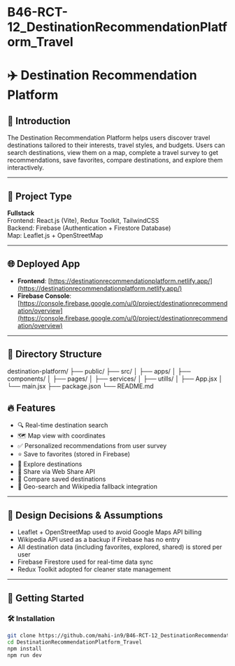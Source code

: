 # B46-RCT-12_DestinationRecommendationPlatform_Travel

# ✈️ Destination Recommendation Platform

## 🌟 Introduction

The Destination Recommendation Platform helps users discover travel destinations tailored to their interests, travel styles, and budgets. Users can search destinations, view them on a map, complete a travel survey to get recommendations, save favorites, compare destinations, and explore them interactively.

---

## 🧭 Project Type

**Fullstack**  
Frontend: React.js (Vite), Redux Toolkit, TailwindCSS  
Backend: Firebase (Authentication + Firestore Database)  
Map: Leaflet.js + OpenStreetMap

---

## 🌐 Deployed App

- **Frontend**: [https://destinationrecommendationplatform.netlify.app/](https://destinationrecommendationplatform.netlify.app/)
- **Firebase Console**: [https://console.firebase.google.com/u/0/project/destinationrecommendation/overview](https://console.firebase.google.com/u/0/project/destinationrecommendation/overview)

---

## 📁 Directory Structure

destination-platform/
├── public/
├── src/
│ ├── apps/
│ ├── components/
│ ├── pages/
│ ├── services/
│ ├── utills/
│ ├── App.jsx
│ └── main.jsx
├── package.json
└── README.md


## 🔥 Features

- 🔍 Real-time destination search
- 🗺️ Map view with coordinates
- ✅ Personalized recommendations from user survey
- ⭐ Save to favorites (stored in Firebase)
- 🧭 Explore destinations
- 🔗 Share via Web Share API
- 🧮 Compare saved destinations
- 🧠 Geo-search and Wikipedia fallback integration

---

## 📐 Design Decisions & Assumptions

- Leaflet + OpenStreetMap used to avoid Google Maps API billing
- Wikipedia API used as a backup if Firebase has no entry
- All destination data (including favorites, explored, shared) is stored per user
- Firebase Firestore used for real-time data sync
- Redux Toolkit adopted for cleaner state management

---

## 🚀 Getting Started

### 🛠 Installation

```bash
git clone https://github.com/mahi-in9/B46-RCT-12_DestinationRecommendationPlatform_Travel.git
cd DestinationRecommendationPlatform_Travel
npm install
npm run dev
